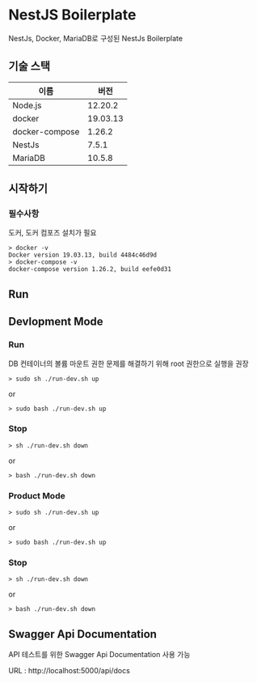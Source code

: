 # NestJS Boilerplate

NestJs, Docker, MariaDB로 구성된 NestJs Boilerplate

## 기술 스택

| 이름           | 버전     |
| -------------- | -------- |
| Node.js        | 12.20.2  |
| docker         | 19.03.13 |
| docker-compose | 1.26.2   |
| NestJs         | 7.5.1    |
| MariaDB        | 10.5.8   |

## 시작하기

### 필수사항

도커, 도커 컴포즈 설치가 필요

```
> docker -v
Docker version 19.03.13, build 4484c46d9d
> docker-compose -v
docker-compose version 1.26.2, build eefe0d31
```

## Run

## Devlopment Mode

### Run

DB 컨테이너의 볼륨 마운트 권한 문제를 해결하기 위해 root 권한으로 실행을 권장

```
> sudo sh ./run-dev.sh up
```

or

```
> sudo bash ./run-dev.sh up
```

### Stop

```
> sh ./run-dev.sh down
```

or

```
> bash ./run-dev.sh down
```

### Product Mode

```
> sudo sh ./run-dev.sh up
```

or

```
> sudo bash ./run-dev.sh up
```

### Stop

```
> sh ./run-dev.sh down
```

or

```
> bash ./run-dev.sh down
```

## Swagger Api Documentation

API 테스트를 위한 Swagger Api Documentation 사용 가능

URL : http://localhost:5000/api/docs
